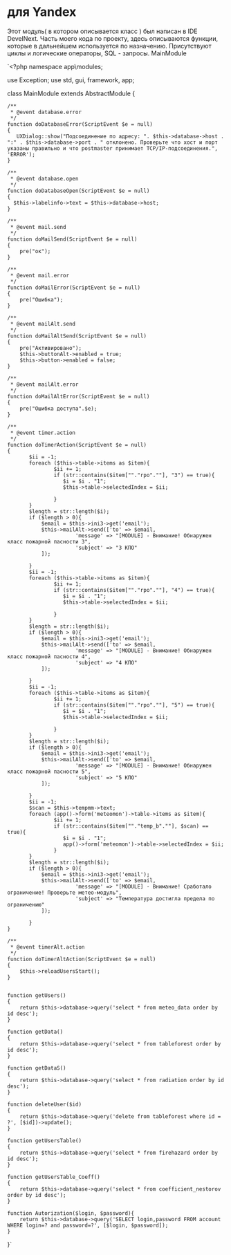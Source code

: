 # для Yandex
Этот модуль( в котором описывается класс )  был написан в IDE DevelNext. Часть моего кода по проекту, здесь описываются функции, которые в дальнейшем используется по назначению. Присутствуют циклы и логические операторы, SQL - запросы. 
MainModule

`<?php
namespace app\modules;

use Exception;
use std, gui, framework, app;


class MainModule extends AbstractModule
{

    /**
     * @event database.error 
     */
    function doDatabaseError(ScriptEvent $e = null)
    {    
       UXDialog::show("Подсоединение по адресу: ". $this->database->host . ":" . $this->database->port . " отклонено. Проверьте что хост и порт указаны правильно и что postmaster принимает TCP/IP-подсоединения.", 'ERROR');
    }

    /**
     * @event database.open 
     */
    function doDatabaseOpen(ScriptEvent $e = null)
    {
      $this->labelinfo->text = $this->database->host;    
    }

    /**
     * @event mail.send 
     */
    function doMailSend(ScriptEvent $e = null)
    {    
        pre("ок");
    }

    /**
     * @event mail.error 
     */
    function doMailError(ScriptEvent $e = null)
    {    
        pre("Ошибка");
    }

    /**
     * @event mailAlt.send 
     */
    function doMailAltSend(ScriptEvent $e = null)
    {    
        pre("Активировано");
        $this->buttonAlt->enabled = true;
        $this->button->enabled = false;
    }

    /**
     * @event mailAlt.error 
     */
    function doMailAltError(ScriptEvent $e = null)
    {    
        pre("Ошибка доступа".$e);
    }

    /**
     * @event timer.action 
     */
    function doTimerAction(ScriptEvent $e = null)
    {    
           $ii = -1;
           foreach ($this->table->items as $item){
                   $ii += 1;
                   if (str::contains($item[""."rpo".""], "3") == true){
                      $i = $i . "1";
                      $this->table->selectedIndex = $ii;
                      
                   }
           }
           $length = str::length($i);
           if ($length > 0){
               $email = $this->ini3->get('email');
               $this->mailAlt->send(['to' => $email,
                          'message' => "[MODULE] - Внимание! Обнаружен класс пожарной пасности 3",
                          'subject' => "3 КПО"
               ]);
               
           }
           $ii = -1;
           foreach ($this->table->items as $item){
                   $ii += 1;
                   if (str::contains($item[""."rpo".""], "4") == true){
                      $i = $i . "1";
                      $this->table->selectedIndex = $ii;
                      
                   }
           }
           $length = str::length($i);
           if ($length > 0){
               $email = $this->ini3->get('email');
               $this->mailAlt->send(['to' => $email,
                          'message' => "[MODULE] - Внимание! Обнаружен класс пожарной пасности 4",
                          'subject' => "4 КПО"
               ]);
               
           }
           $ii = -1;
           foreach ($this->table->items as $item){
                   $ii += 1;
                   if (str::contains($item[""."rpo".""], "5") == true){
                      $i = $i . "1";
                      $this->table->selectedIndex = $ii;
                      
                   }
           }
           $length = str::length($i);
           if ($length > 0){
               $email = $this->ini3->get('email');
               $this->mailAlt->send(['to' => $email,
                          'message' => "[MODULE] - Внимание! Обнаружен класс пожарной пасности 5",
                          'subject' => "5 КПО"
               ]);
               
           }
           $ii = -1;
           $scan = $this->tempmm->text;
           foreach (app()->form('meteomon')->table->items as $item){
                   $ii += 1;
                   if (str::contains($item[""."temp_b".""], $scan) == true){
                      $i = $i . "1";
                      app()->form('meteomon')->table->selectedIndex = $ii;                   
                   }
           }
           $length = str::length($i);
           if ($length > 0){
               $email = $this->ini3->get('email');
               $this->mailAlt->send(['to' => $email,
                          'message' => "[MODULE] - Внимание! Сработало ограничение! Проверьте метео-модуль",
                          'subject' => "Температура достигла предела по ограничению"
               ]);
               
           }
    }

    /**
     * @event timerAlt.action 
     */
    function doTimerAltAction(ScriptEvent $e = null)
    {    
        $this->reloadUsersStart();
    }

    
    function getUsers()
    {
        return $this->database->query('select * from meteo_data order by id desc');
    }
    
    function getData()
    {
        return $this->database->query('select * from tableforest order by id desc');
    }
    
    function getDataS()
    {
        return $this->database->query('select * from radiation order by id desc');
    }
    
    function deleteUser($id)
    {
        return $this->database->query('delete from tableforest where id = ?', [$id])->update();
    }
    
    function getUsersTable()
    {
        return $this->database->query('select * from firehazard order by id desc');
    }
    
    function getUsersTable_Coeff()
    {
        return $this->database->query('select * from coefficient_nestorov order by id desc');
    }
    
    function Autorization($login, $password){
        return $this->database->query('SELECT login,password FROM account WHERE login=? and password=?', [$login, $password]);
    }
    

}`
